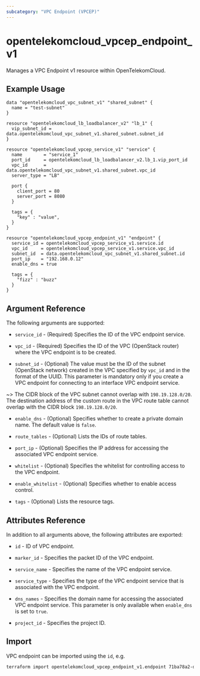 ```yaml
---
subcategory: "VPC Endpoint (VPCEP)"
---
```


# opentelekomcloud_vpcep_endpoint_v1

Manages a VPC Endpoint v1 resource within OpenTelekomCloud.

## Example Usage

```hcl
data "opentelekomcloud_vpc_subnet_v1" "shared_subnet" {
  name = "test-subnet"
}

resource "opentelekomcloud_lb_loadbalancer_v2" "lb_1" {
  vip_subnet_id = data.opentelekomcloud_vpc_subnet_v1.shared_subnet.subnet_id
}

resource "opentelekomcloud_vpcep_service_v1" "service" {
  name        = "service_1"
  port_id     = opentelekomcloud_lb_loadbalancer_v2.lb_1.vip_port_id
  vpc_id      = data.opentelekomcloud_vpc_subnet_v1.shared_subnet.vpc_id
  server_type = "LB"

  port {
    client_port = 80
    server_port = 8080
  }

  tags = {
    "key" : "value",
  }
}

resource "opentelekomcloud_vpcep_endpoint_v1" "endpoint" {
  service_id = opentelekomcloud_vpcep_service_v1.service.id
  vpc_id     = opentelekomcloud_vpcep_service_v1.service.vpc_id
  subnet_id  = data.opentelekomcloud_vpc_subnet_v1.shared_subnet.id
  port_ip    = "192.168.0.12"
  enable_dns = true

  tags = {
    "fizz" : "buzz"
  }
}
```

## Argument Reference

The following arguments are supported:

* `service_id` - (Required) Specifies the ID of the VPC endpoint service.

* `vpc_id` - (Required) Specifies the ID of the VPC (OpenStack router) where the VPC endpoint is to be created.

* `subnet_id` - (Optional) The value must be the ID of the subnet (OpenStack network) created in the VPC specified
  by `vpc_id` and in the format of the UUID.
  This parameter is mandatory only if you create a VPC endpoint for connecting to an interface VPC endpoint service.

~>
The CIDR block of the VPC subnet cannot overlap with `198.19.128.0/20`. The destination address of the custom route in
the VPC route table cannot overlap with the CIDR block `198.19.128.0/20`.

* `enable_dns` - (Optional) Specifies whether to create a private domain name. The default value is `false`.

* `route_tables` - (Optional) Lists the IDs of route tables.

* `port_ip` - (Optional) Specifies the IP address for accessing the associated VPC endpoint service.

* `whitelist` - (Optional) Specifies the whitelist for controlling access to the VPC endpoint.

* `enable_whitelist` - (Optional) Specifies whether to enable access control.

* `tags` - (Optional) Lists the resource tags.

## Attributes Reference

In addition to all arguments above, the following attributes are exported:

* `id` - ID of VPC endpoint.

* `marker_id` - Specifies the packet ID of the VPC endpoint.

* `service_name` - Specifies the name of the VPC endpoint service.

* `service_type` - Specifies the type of the VPC endpoint service that is associated with the VPC endpoint.

* `dns_names` - Specifies the domain name for accessing the associated VPC endpoint service.
  This parameter is only available when `enable_dns` is set to `true`.

* `project_id` - Specifies the project ID.

## Import

VPC endpoint can be imported using the `id`, e.g.

```sh
terraform import opentelekomcloud_vpcep_endpoint_v1.endpoint 71ba78a2-d847-4882-8fd0-42c5854c1cbc
```
